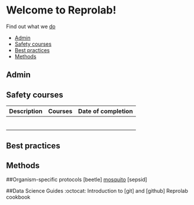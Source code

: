 Welcome to Reprolab!
================

Find out what we [do](http://www.reprolabnus.com/)
-   [Admin](#Admin)
-   [Safety courses](#Safetycourses)
-   [Best practices](#Bestpractices)
-   [Methods](#Methods)


Admin
----------

Safety courses
----------
| Description       | Courses    | Date of completion | 
|-------------------|------------|--------------------|
|                   |            |                    |
|                   |            |                    |
|                   |            |                    |
|                   |            |                    |
|                   |            |                    |
|                   |            |                    |

Best practices
----------


Methods
----------
##Organism-specific protocols
[beetle]
[mosquito](https://github.com/ReproLab/_lab_readme/blob/master/mosquito.md)
[sepsid]


##Data Science Guides :octocat: 
Introduction to [git] and [github]
Reprolab cookbook
